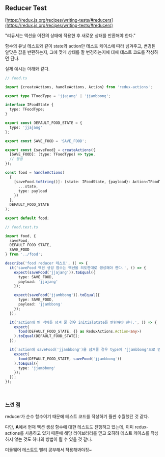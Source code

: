 ## Reducer Test

[https://redux.js.org/recipes/writing-tests/#reducers](https://redux.js.org/recipes/writing-tests/#reducers)

"리듀서는 액션을 이전의 상태에 적용한 후 새로운 상태를 반환해야 한다."

함수의 유닛 테스트와 같이 state와 action만 테스트 케이스에 따라 넘겨주고, 변경된 알맞은 값을 반환하는지, 그에 맞게 상태를 잘 변경하는지에 대해 테스트 코드를 작성하면 된다.

실제 예시는 아래와 같다.

```typescript
// food.ts

import {createActions, handleActions, Action} from 'redux-actions';

export type TFoodType = 'jjajang' | 'jjambbong';

interface IFoodState {
  type: TFoodType;
}

export const DEFAULT_FOOD_STATE = {
  type: 'jjajang'
};

export const SAVE_FOOD = 'SAVE_FOOD';

export const {saveFood} = createActions({
  [SAVE_FOOD]: (type: TFoodType) => type,
  // 등등
});

const food = handleActions(
  {
    [saveFood.toString()]: (state: IFoodState, {payload}: Action<TFoodType>) => ({
      ...state,
      type: payload
    })
  },
  DEFAULT_FOOD_STATE
);

export default food;
```

```typescript
// food.test.ts

import food, {
  saveFood,
  DEFAULT_FOOD_STATE,
  SAVE_FOOD
} from '../food';

describe('food reducer 테스트', () => {
  it('saveFood 액션 생성 함수는 액션을 의도한대로 생성해야 한다.', () => {
    expect(saveFood('jjajang')).toEqual({
      type: SAVE_FOOD,
      payload: 'jjajang'
    });

    expect(saveFood('jjambbong')).toEqual({
      type: SAVE_FOOD,
      payload: 'jjambbong'
    });
  });

  it('action에 빈 객체를 넘겨 줄 경우 initialState를 반환해야 한다.', () => {
    expect(
      food(DEFAULT_FOOD_STATE, {} as ReduxActions.Action<any>)
    ).toEqual(DEFAULT_FOOD_STATE);
  });

  it(`action에 saveFood('jjambbong')을 넘겨줄 경우 type이 'jjambbong'으로 변경된 state를 반환해야 한다.`, () => {
    expect(
      food(DEFAULT_FOOD_STATE, saveFood('jjambbong'))
    ).toEqual({
      type: 'jjambbong'
    });
  });
});
```
<br>

### 느낀 점
reducer가 순수 함수이기 때문에 테스트 코드를 작성하기 훨씬 수월했던 것 같다.

다만, **A**에서 현재 액션 생성 함수에 대한 테스트도 진행하고 있는데, 이미 redux-actions를 사용하고 있기 때문에 해당 라이브러리를 믿고 오히려 테스트 케이스를 작성하지 않는 것도 하나의 방법이 될 수 있을 것 같다.

미들웨어 테스트도 빨리 공부해서 적용해봐야징~
